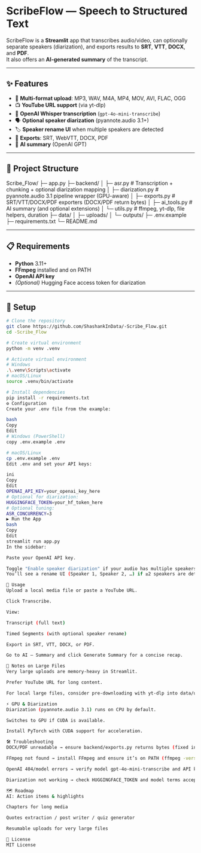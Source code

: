 # ScribeFlow — Speech to Structured Text

ScribeFlow is a **Streamlit** app that transcribes audio/video, can optionally separate speakers (diarization), and exports results to **SRT**, **VTT**, **DOCX**, and **PDF**.  
It also offers an **AI-generated summary** of the transcript.

---

## ✨ Features

- 🎵 **Multi-format upload**: MP3, WAV, M4A, MP4, MOV, AVI, FLAC, OGG
- 📺 **YouTube URL support** (via yt-dlp)
- 🤖 **OpenAI Whisper transcription** (`gpt-4o-mini-transcribe`)
- 🗣️ **Optional speaker diarization** (pyannote.audio 3.1+)
- 🏷️ **Speaker rename UI** when multiple speakers are detected
- 📂 **Exports**: SRT, WebVTT, DOCX, PDF
- 📜 **AI summary** (OpenAI GPT)

---

## 📂 Project Structure

Scribe_Flow/
├─ app.py
├─ backend/
│ ├─ asr.py # Transcription + chunking + optional diarization mapping
│ ├─ diarization.py # pyannote.audio 3.1 pipeline wrapper (GPU-aware)
│ ├─ exports.py # SRT/VTT/DOCX/PDF exporters (DOCX/PDF return bytes)
│ ├─ ai_tools.py # AI summary (and optional extensions)
│ └─ utils.py # ffmpeg, yt-dlp, file helpers, duration
├─ data/
│ ├─ uploads/
│ └─ outputs/
├─ .env.example
├─ requirements.txt
└─ README.md

---

## 📋 Requirements

- **Python** 3.11+
- **FFmpeg** installed and on PATH
- **OpenAI API key**
- *(Optional)* Hugging Face access token for diarization

---

## 🚀 Setup

```bash
# Clone the repository
git clone https://github.com/ShashankInData/-Scribe_Flow.git
cd -Scribe_Flow

# Create virtual environment
python -m venv .venv

# Activate virtual environment
# Windows
.\.venv\Scripts\activate
# macOS/Linux
source .venv/bin/activate

# Install dependencies
pip install -r requirements.txt
⚙️ Configuration
Create your .env file from the example:

bash
Copy
Edit
# Windows (PowerShell)
copy .env.example .env

# macOS/Linux
cp .env.example .env
Edit .env and set your API keys:

ini
Copy
Edit
OPENAI_API_KEY=your_openai_key_here
# Optional for diarization:
HUGGINGFACE_TOKEN=your_hf_token_here
# Optional tuning:
ASR_CONCURRENCY=3
▶️ Run the App
bash
Copy
Edit
streamlit run app.py
In the sidebar:

Paste your OpenAI API key.

Toggle "Enable speaker diarization" if your audio has multiple speakers.
You’ll see a rename UI (Speaker 1, Speaker 2, …) if ≥2 speakers are detected.

📖 Usage
Upload a local media file or paste a YouTube URL.

Click Transcribe.

View:

Transcript (full text)

Timed Segments (with optional speaker rename)

Export in SRT, VTT, DOCX, or PDF.

Go to AI — Summary and click Generate Summary for a concise recap.

📌 Notes on Large Files
Very large uploads are memory-heavy in Streamlit.

Prefer YouTube URL for long content.

For local large files, consider pre-downloading with yt-dlp into data/uploads/.

⚡ GPU & Diarization
Diarization (pyannote.audio 3.1) runs on CPU by default.

Switches to GPU if CUDA is available.

Install PyTorch with CUDA support for acceleration.

🛠 Troubleshooting
DOCX/PDF unreadable → ensure backend/exports.py returns bytes (fixed in this version).

FFmpeg not found → install FFmpeg and ensure it’s on PATH (ffmpeg -version should work).

OpenAI 404/model errors → verify model gpt-4o-mini-transcribe and API key.

Diarization not working → check HUGGINGFACE_TOKEN and model terms acceptance on Hugging Face.

🗺 Roadmap
AI: Action items & highlights

Chapters for long media

Quotes extraction / post writer / quiz generator

Resumable uploads for very large files

📜 License
MIT License 
